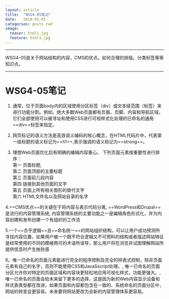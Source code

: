 ```yaml
---
layout: article
title:  "WSG4-05笔记"
date:   2018-01-01
categories: posts rwd
image:
  teaser: html1.jpg
  feature: html1.jpg
---
```

---
WSG4-05是关于网站结构的内容，CMS的优点。如何合理的排版。分类标签等等知识点。

--------
# WSG4-05笔记
1.  通常，位于页面body内的区域使用分区标签（div）或文本级范围（标签<span>）来进行功能分割。例如，绝大多数Web页面都有页眉、页脚、内容和导航区域，它们全部使用可以被寻址和使用CSS进行可视样式化处理的已命名的通用==div==标签来指定。

2.  网页标记的语义方法是高效语义编码的核心概念，在HTML代码片中，代表第一级标题的语义标记为==h1==,表示强调的语义标记为==strong==。

3.  理想Web页面优化后有明确的编辑内容重心。 下列页面元素按重要性进行排序：   
第一  页面标题,  
第二  页面顶部的主要标题  
第三  页面前几段内容    
第四  链接到其他页面的文字  
第五  页面上所有相关图形的替代文字  
第六  HTML文件名以及网站目录的名字   

4.==CMS优点==的关键在于将内容与表示代码分离, ==WordPress和Drupal==是流行的内容管理系统, 内容管理系统的主要功能之一是编辑角色形式化，并为内容创建和发布创建一个有组织的工作流

5.一个==合乎逻辑==且==命名统一==的网站组织结构，可以让用户成功预测所寻找内容位置，如果用户被一个既不符合逻辑又不可预料的结构或者描述网站特征是经常使用的不同的模棱两可的术语所误导，那么用户将在浏览并试图理解网站所提供信息时产生挫败感

6。唯一已命名的页面元素能进行完全的程序控制及完全的样表式控制，除非页面元素有自己的名字，否则不能使用CSS和JavaSscript处理。, 唯一已命名的页面分区允许你对特定的页面区域和内容块更轻松地应用可视化样式，功能更强大。, 唯一已命名的页面会给未来留下更多的选择，这是因为新的Web内容显示设备和样式表类型都在改进，如果页面和内容都包含在一致的、系统命名的页面分区中，网站的转变会更容易。未来要将网站更改为全新的内容管理体系更容易。



